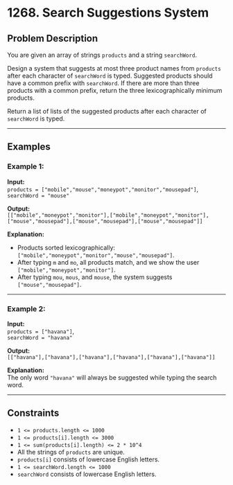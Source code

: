 # 1268. Search Suggestions System

## Problem Description

You are given an array of strings `products` and a string `searchWord`.

Design a system that suggests at most three product names from `products` after each character of `searchWord` is typed. Suggested products should have a common prefix with `searchWord`. If there are more than three products with a common prefix, return the three lexicographically minimum products.

Return a list of lists of the suggested products after each character of `searchWord` is typed.

---

## Examples

### Example 1:

**Input:**  
`products = ["mobile","mouse","moneypot","monitor","mousepad"]`,  
`searchWord = "mouse"`

**Output:**  
`[["mobile","moneypot","monitor"],["mobile","moneypot","monitor"],["mouse","mousepad"],["mouse","mousepad"],["mouse","mousepad"]]`

**Explanation:**  
- Products sorted lexicographically: `["mobile","moneypot","monitor","mouse","mousepad"]`.  
- After typing `m` and `mo`, all products match, and we show the user `["mobile","moneypot","monitor"]`.  
- After typing `mou`, `mous`, and `mouse`, the system suggests `["mouse","mousepad"]`.

---

### Example 2:

**Input:**  
`products = ["havana"]`,  
`searchWord = "havana"`

**Output:**  
`[["havana"],["havana"],["havana"],["havana"],["havana"],["havana"]]`

**Explanation:**  
The only word `"havana"` will always be suggested while typing the search word.

---

## Constraints

- `1 <= products.length <= 1000`
- `1 <= products[i].length <= 3000`
- `1 <= sum(products[i].length) <= 2 * 10^4`
- All the strings of `products` are unique.
- `products[i]` consists of lowercase English letters.
- `1 <= searchWord.length <= 1000`
- `searchWord` consists of lowercase English letters.